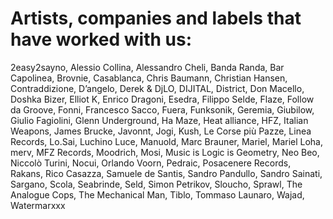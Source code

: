# Artists, companies and labels that have worked with us:

2easy2sayno,
Alessio Collina,
Alessandro Cheli,
Banda Randa,
Bar Capolinea,
Brovnie,
Casablanca,
Chris Baumann,
Christian Hansen,
Contraddizione,
D’angelo,
Derek & DjLO,
DIJITAL,
District,
Don Macello,
Doshka Bizer,
Elliot K,
Enrico Dragoni,
Esedra,
Filippo Selde,
Flaze,
Follow da Groove,
Fonni,
Francesco Sacco,
Fuera,
Funksonik,
Geremia,
Giubilow,
Giulio Fagiolini,
Glenn Underground,
Ha Maze,
Heat alliance,
HFZ,
Italian Weapons,
James Brucke,
Javonnt,
Jogi,
Kush,
Le Corse più Pazze,
Linea Records,
Lo.Sai,
Luchino Luce,
Manuold,
Marc Brauner,
Mariel,
Mariel Loha,
merv,
MFZ Records,
Moodrich,
Mosi,
Music is Logic is Geometry,
Neo Beo,
Niccolò Turini,
Nocui,
Orlando Voorn,
Pedraic,
Posacenere Records,
Rakans,
Rico Casazza,
Samuele de Santis,
Sandro Pandullo,
Sandro Sainati,
Sargano,
Scola,
Seabrinde,
Seld,
Simon Petrikov,
Sloucho,
Sprawl,
The Analogue Cops,
The Mechanical Man,
Tiblo,
Tommaso Launaro,
Wajad,
Watermarxxx
